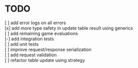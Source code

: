 # TODO

[ ] add error logs on all errors  
[x] add more type safety in update table result using generics   
[ ] add remaining game evaluations  
[-] add integration tests  
[ ] add unit tests  
[ ] improve request/response serialization   
[ ] add request validation  
[ ] refactor table update using strategy   
